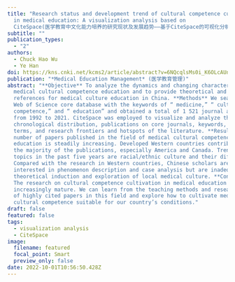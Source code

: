 ```yaml
---
title: "Research status and development trend of cultural competence cultivation
  in medical education: A visualization analysis based on
  CiteSpace(医学教育中文化能力培养的研究现状及发展趋势——基于CiteSpace的可视化分析)"
subtitle: ""
publication_types:
  - "2"
authors:
  - Chuck Hao Wu
  - Ye Han
doi: https://kns.cnki.net/kcms2/article/abstract?v=6NQcqlsMs0i_K6OLcAUnhjOHcJYVQ1MNilDrEe_WERrvse9NJ9TVJWDRlvdhqfALhiL9cBkQhVev4dpiUdJxVgjY8z8cBv-SFV_IIcmfTdz8oDtOOUz2kF0d5wF8FQtJNtQiqQjI7TK6N2MvRCTIFTzHHeEFuwM6&uniplatform=NZKPT
publication: "*Medical Education Management* (医学教育管理)"
abstract: "**Objective** To analyze the dynamics and changing characteristics of
  medical cultural competence education and to provide theoretical and practical
  references for medical culture education in China. **Methods** We searched the
  Web of Science core database with the keywords of “ medicine,” “ cultural
  competence,” and “ education” and obtained a total of 1 521 journal articles
  from 1992 to 2021. CiteSpace was employed to visualize and analyze the
  chronological distribution, publications on core journals, keywords, emergent
  terms, and research frontiers and hotspots of the literature. **Results** The
  number of papers published in the field of medical cultural competence
  education is steadily increasing. Developed Western countries contribute to
  the majority of the publications, especially America and Canada. Trending
  topics in the past five years are racial/ethnic culture and their differences.
  Compared with the research in Western countries, Chinese scholars are mainly
  interested in phenomenon description and case analysis but are inadequate in
  theoretical induction and exploration of local medical culture. **Conclusion**
  The research on cultural competence cultivation in medical education is
  increasingly mature. We can learn from the teaching methods and research focus
  of highly cited papers in this field and explore how to cultivate medical
  cultural competence suitable for our country’s conditions."
draft: false
featured: false
tags:
  - visualization analysis
  - CiteSpace
image:
  filename: featured
  focal_point: Smart
  preview_only: false
date: 2022-10-01T10:56:50.428Z
---
```

